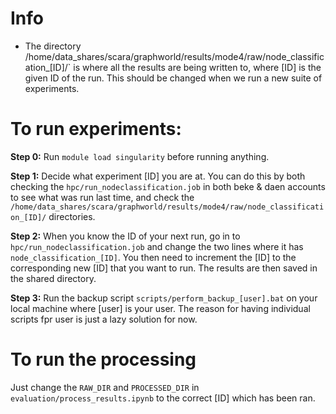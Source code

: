 # Info
- The directory /home/data_shares/scara/graphworld/results/mode4/raw/node_classification_[ID]/` is where all the results are being written to, where [ID] is the given ID of the run. This should be changed when we run a new suite of experiments.

# To run experiments:
**Step 0:** Run `module load singularity` before running anything.

**Step 1:** Decide what experiment [ID] you are at. You can do this by both checking the `hpc/run_nodeclassification.job` in both beke & daen accounts to see what was run last time, and check the `/home/data_shares/scara/graphworld/results/mode4/raw/node_classification_[ID]/` directories.

**Step 2:** When you know the ID of your next run, go in to `hpc/run_nodeclassification.job` and change the two lines where it has `node_classification_[ID]`. You then need to increment the [ID] to the corresponding new [ID] that you want to run. The results are then saved in the shared directory.

**Step 3:** Run the backup script `scripts/perform_backup_[user].bat` on your local machine where [user] is your user. The reason for having individual scripts fpr user is just a lazy solution for now.


# To run the processing
Just change the `RAW_DIR` and `PROCESSED_DIR` in `evaluation/process_results.ipynb` to the correct [ID] which has been ran.


